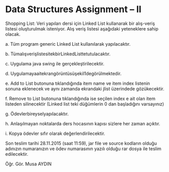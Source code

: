 # Data Structures Assignment – II

Shopping List:
Veri yapıları dersi için Linked List kullanarak bir alış-veriş listesi oluşturulmak isteniyor. Alış veriş listesi aşağıdaki yeteneklere sahip olacak.

a. Tüm program generic Linked List kullanılarak yapılacaktır.

b. TümalışverişlistesitekbirLinkedListtetutulacaktır.

c. Uygulama java swing ile gerçekleştirilecektir.

d. Uygulamayaaitekrangörüntüsüşekil1degörülmektedir.

e. Add to List butonuna tıklandığında item name ve item index listenin sonuna
eklenecek ve aynı zamanda ekrandaki jlist üzerindede gözükecektir.

f. Remove to List butonuna tıklandığında ise seçilen index e ait olan item listeden
silinecektir (Linked list teki düğümlerin 0 dan başladığını varsayınız)

g. Ödevlerbireyselyapılacaktır.

h. Anlaşılmayan noktalarda ders hocasının kapısı sizlere her zaman açıktır.

i. Kopya ödevler sıfır olarak değerlendirilecektir.

Son teslim tarihi 28.11.2015 (saat 11:59), jar file ve source kodların olduğu adınızın numaranızın ve ödev numarasının yazılı olduğu rar dosya ile teslim edilecektir.

Öğr. Gör. Musa AYDIN
